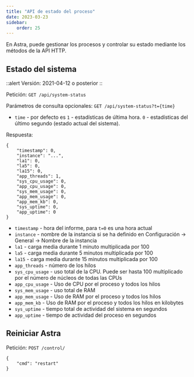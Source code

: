```yaml
---
title: "API de estado del proceso"
date: 2023-03-23
sidebar:
    order: 25
---
```


En Astra, puede gestionar los procesos y controlar su estado mediante los métodos de la API HTTP.

## Estado del sistema[](https://help.cesbo.com/astra/admin-guide/api/process#system-status)

::alert
Versión: 2021-04-12 o posterior
::

Petición: `GET /api/system-status`

Parámetros de consulta opcionales: `GET /api/system-status?t={time}`

- `time` - por defecto es `1` - estadísticas de última hora. `0` - estadísticas del último segundo (estado actual del sistema).

Respuesta:

```
{
    "timestamp": 0,
    "instance": "...",
    "la1": 0,
    "la5": 0,
    "la15": 0,
    "app_threads": 1,
    "sys_cpu_usage": 0,
    "app_cpu_usage": 0,
    "sys_mem_usage": 0,
    "app_mem_usage": 0,
    "app_mem_kb": 0,
    "sys_uptime": 0,
    "app_uptime": 0
}
```

- `timestamp` - hora del informe, para `t=0` es una hora actual
- `instance` - nombre de la instancia si se ha definido en Configuración -> General -> Nombre de la instancia
- `la1` - carga media durante 1 minuto multiplicada por 100
- `la5` - carga media durante 5 minutos multiplicada por 100
- `la15` - carga media durante 15 minutos multiplicada por 100
- `app_threads` - número de los hilos
- `sys_cpu_usage` - uso total de la CPU. Puede ser hasta 100 multiplicado por el número de núcleos de todas las CPUs
- `app_cpu_usage` - Uso de CPU por el proceso y todos los hilos
- `sys_mem_usage` - uso total de RAM
- `app_mem_usage` - Uso de RAM por el proceso y todos los hilos
- `app_mem_kb` - Uso de RAM por el proceso y todos los hilos en kilobytes
- `sys_uptime` - tiempo total de actividad del sistema en segundos
- `app_uptime` - tiempo de actividad del proceso en segundos

## Reiniciar Astra[](https://help.cesbo.com/astra/admin-guide/api/process#restart-astra)

Petición: `POST /control/`

```
{
    "cmd": "restart"
}
```
